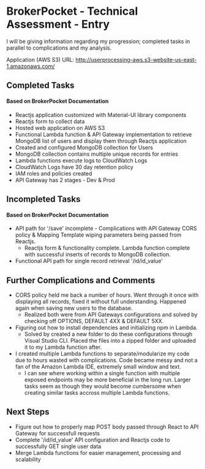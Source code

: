 # BrokerPocket - Technical Assessment - Entry

I will be giving information regarding my progression; completed tasks in parallel to complications and my analysis.

Application (AWS S3) URL: http://userprocessing-aws.s3-website-us-east-1.amazonaws.com/

## Completed Tasks
#### Based on BrokerPocket Documentation

- Reactjs application customized with Material-UI library components
- Reactjs form to collect data
- Hosted web application on AWS S3
- Functional Lambda function & API Gateway implementation to retrieve MongoDB list of users and display them through Reactjs application
- Created and configured MongoDB collection for Users
- MongoDB collection contains multiple unique records for entries
- Lambda functions execute logs to CloudWatch Logs
- CloudWatch Logs have 30 day retention policy
- IAM roles and policies created
- API Gateway has 2 stages - Dev & Prod

## Incompleted Tasks
#### Based on BrokerPocket Documentation

- API path for '/save' incomplete - Complications with API Gateway CORS policy & Mapping Template wiping parameters being passed from Reactjs. 
  - Reactjs form & functionality complete. Lambda function complete with successful inserts of records to MongoDB collection. 
- Functional API path for single record retrieval '/id/id_value'

## Further Complications and Comments

- CORS policy held me back a number of hours. Went through it once with displaying all records, fixed it without full understanding. Happened again when saving new users to the database. 
  - Realized both were from API Gateways configurations and solved by checking off OPTIONS, DEFAULT 4XX & DEFAULT 5XX.
- Figuring out how to install dependencies and initializing npm in Lambda.
  - Solved by created a new folder to do these configurations through Visual Studio CLI. Placed the files into a zipped folder and uploaded it to my Lambda function after.
- I created multiple Lambda functions to separate/modularize my code due to hours wasted with complications. Code became messy and not a fan of the Amazon Lambda IDE, extremely small window and text.
  - I can see where working within a single function with multiple exposed endpoints may be more beneficial in the long run. Larger tasks seem as though they would become cumbersome when creating similar tasks accross multiple Lambda functions.

## Next Steps

- Figure out how to properly map POST body passed through React to API Gateway for successfull requests
- Complete '/id/id_value' API configuration and Reactjs code to successfully GET single user data
- Merge Lambda functions for easier management, processing and scalability

